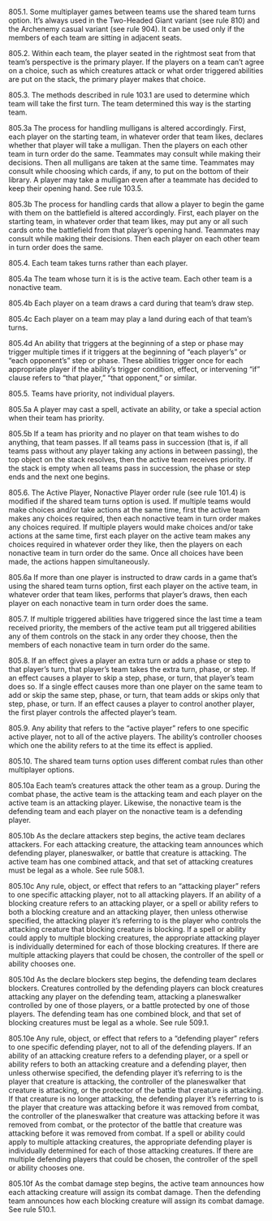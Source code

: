 805.1. Some multiplayer games between teams use the shared team turns option. It’s always used in the Two-Headed Giant variant (see rule 810) and the Archenemy casual variant (see rule 904). It can be used only if the members of each team are sitting in adjacent seats.

805.2. Within each team, the player seated in the rightmost seat from that team’s perspective is the primary player. If the players on a team can’t agree on a choice, such as which creatures attack or what order triggered abilities are put on the stack, the primary player makes that choice.

805.3. The methods described in rule 103.1 are used to determine which team will take the first turn. The team determined this way is the starting team.

805.3a The process for handling mulligans is altered accordingly. First, each player on the starting team, in whatever order that team likes, declares whether that player will take a mulligan. Then the players on each other team in turn order do the same. Teammates may consult while making their decisions. Then all mulligans are taken at the same time. Teammates may consult while choosing which cards, if any, to put on the bottom of their library. A player may take a mulligan even after a teammate has decided to keep their opening hand. See rule 103.5.

805.3b The process for handling cards that allow a player to begin the game with them on the battlefield is altered accordingly. First, each player on the starting team, in whatever order that team likes, may put any or all such cards onto the battlefield from that player’s opening hand. Teammates may consult while making their decisions. Then each player on each other team in turn order does the same.

805.4. Each team takes turns rather than each player.

805.4a The team whose turn it is is the active team. Each other team is a nonactive team.

805.4b Each player on a team draws a card during that team’s draw step.

805.4c Each player on a team may play a land during each of that team’s turns.

805.4d An ability that triggers at the beginning of a step or phase may trigger multiple times if it triggers at the beginning of “each player’s” or “each opponent’s” step or phase. These abilities trigger once for each appropriate player if the ability’s trigger condition, effect, or intervening “if” clause refers to “that player,” “that opponent,” or similar.

805.5. Teams have priority, not individual players.

805.5a A player may cast a spell, activate an ability, or take a special action when their team has priority.

805.5b If a team has priority and no player on that team wishes to do anything, that team passes. If all teams pass in succession (that is, if all teams pass without any player taking any actions in between passing), the top object on the stack resolves, then the active team receives priority. If the stack is empty when all teams pass in succession, the phase or step ends and the next one begins.

805.6. The Active Player, Nonactive Player order rule (see rule 101.4) is modified if the shared team turns option is used. If multiple teams would make choices and/or take actions at the same time, first the active team makes any choices required, then each nonactive team in turn order makes any choices required. If multiple players would make choices and/or take actions at the same time, first each player on the active team makes any choices required in whatever order they like, then the players on each nonactive team in turn order do the same. Once all choices have been made, the actions happen simultaneously.

805.6a If more than one player is instructed to draw cards in a game that’s using the shared team turns option, first each player on the active team, in whatever order that team likes, performs that player’s draws, then each player on each nonactive team in turn order does the same.

805.7. If multiple triggered abilities have triggered since the last time a team received priority, the members of the active team put all triggered abilities any of them controls on the stack in any order they choose, then the members of each nonactive team in turn order do the same.

805.8. If an effect gives a player an extra turn or adds a phase or step to that player’s turn, that player’s team takes the extra turn, phase, or step. If an effect causes a player to skip a step, phase, or turn, that player’s team does so. If a single effect causes more than one player on the same team to add or skip the same step, phase, or turn, that team adds or skips only that step, phase, or turn. If an effect causes a player to control another player, the first player controls the affected player’s team.

805.9. Any ability that refers to the “active player” refers to one specific active player, not to all of the active players. The ability’s controller chooses which one the ability refers to at the time its effect is applied.

805.10. The shared team turns option uses different combat rules than other multiplayer options.

805.10a Each team’s creatures attack the other team as a group. During the combat phase, the active team is the attacking team and each player on the active team is an attacking player. Likewise, the nonactive team is the defending team and each player on the nonactive team is a defending player.

805.10b As the declare attackers step begins, the active team declares attackers. For each attacking creature, the attacking team announces which defending player, planeswalker, or battle that creature is attacking. The active team has one combined attack, and that set of attacking creatures must be legal as a whole. See rule 508.1.

805.10c Any rule, object, or effect that refers to an “attacking player” refers to one specific attacking player, not to all attacking players. If an ability of a blocking creature refers to an attacking player, or a spell or ability refers to both a blocking creature and an attacking player, then unless otherwise specified, the attacking player it’s referring to is the player who controls the attacking creature that blocking creature is blocking. If a spell or ability could apply to multiple blocking creatures, the appropriate attacking player is individually determined for each of those blocking creatures. If there are multiple attacking players that could be chosen, the controller of the spell or ability chooses one.

805.10d As the declare blockers step begins, the defending team declares blockers. Creatures controlled by the defending players can block creatures attacking any player on the defending team, attacking a planeswalker controlled by one of those players, or a battle protected by one of those players. The defending team has one combined block, and that set of blocking creatures must be legal as a whole. See rule 509.1.

805.10e Any rule, object, or effect that refers to a “defending player” refers to one specific defending player, not to all of the defending players. If an ability of an attacking creature refers to a defending player, or a spell or ability refers to both an attacking creature and a defending player, then unless otherwise specified, the defending player it’s referring to is the player that creature is attacking, the controller of the planeswalker that creature is attacking, or the protector of the battle that creature is attacking. If that creature is no longer attacking, the defending player it’s referring to is the player that creature was attacking before it was removed from combat, the controller of the planeswalker that creature was attacking before it was removed from combat, or the protector of the battle that creature was attacking before it was removed from combat. If a spell or ability could apply to multiple attacking creatures, the appropriate defending player is individually determined for each of those attacking creatures. If there are multiple defending players that could be chosen, the controller of the spell or ability chooses one.

805.10f As the combat damage step begins, the active team announces how each attacking creature will assign its combat damage. Then the defending team announces how each blocking creature will assign its combat damage. See rule 510.1.